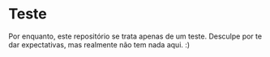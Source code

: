 <h1> Teste </h1>

Por enquanto, este repositório se trata apenas de um teste. 
Desculpe por te dar expectativas, mas realmente não tem nada aqui. :)
